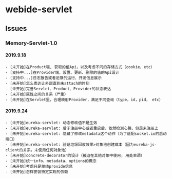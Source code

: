 # webide-servlet

## Issues

### Memory-Servlet-1.0

#### 2019.9.18

    - [未开始]在Product端, 获取的值Api，以及考虑不同的存储方式（cookie，etc）
    - [支持中...]在Provider端，设置、更新、删除的值的Api设计
    - [支持中...]日志报告或者足够的运行、开发信息展示
    - [未开始]怎么表达让外部直到未attach的时刻
    - [未开始]完善Servlet、Product、Provider的状态表达
    - [未开始]属性之间的关系（严重）
    - [未开始]在Servlet里，合理映射Provider，满足不同查询（type，id，pid， etc）

#### 2019.9.24
    
    - [未开始]eureka-servlet: 动态修改值不是生效
    - [未开始]eureka-servlet: 后于注册中心或者重启后，依然检测心跳，但是未注册上
    - [未开始]eureka-servlet: 隐藏了修改metadata这个动作（为了适配socket.io的启动端口）
    - [未开始]eureka-servlet: 验证垃圾回收效果>对象池创建成本（因为eureka-js-client的关系，未使用任何对象池）
    - [未开始]concrete-decorator的设计（被迫在其他对象中使用; 用处单调）
    - [未开始]统一info、metadata、options的概念
    - [未开始]考虑只是单纯provide信息
    - [未开始]怎样安装特定实现的依赖